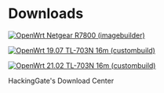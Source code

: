 # Downloads
[![OpenWrt Netgear R7800 (imagebuilder)](https://github.com/HackingGate/Downloads/actions/workflows/openwrt-netgear-r7800-imagebuilder.yml/badge.svg)](https://github.com/HackingGate/Downloads/actions/workflows/openwrt-netgear-r7800-imagebuilder.yml)

[![OpenWrt 19.07 TL-703N 16m (custombuild)](https://github.com/HackingGate/Downloads/actions/workflows/openwrt-19.07-tl-703n-16m-custombuild.yml/badge.svg)](https://github.com/HackingGate/Downloads/actions/workflows/openwrt-19.07-tl-703n-16m-custombuild.yml)

[![OpenWrt 21.02 TL-703N 16m (custombuild)](https://github.com/HackingGate/Downloads/actions/workflows/openwrt-21.02-tl-703n-16m-custombuild.yml/badge.svg)](https://github.com/HackingGate/Downloads/actions/workflows/openwrt-21.02-tl-703n-16m-custombuild.yml)

HackingGate's Download Center
